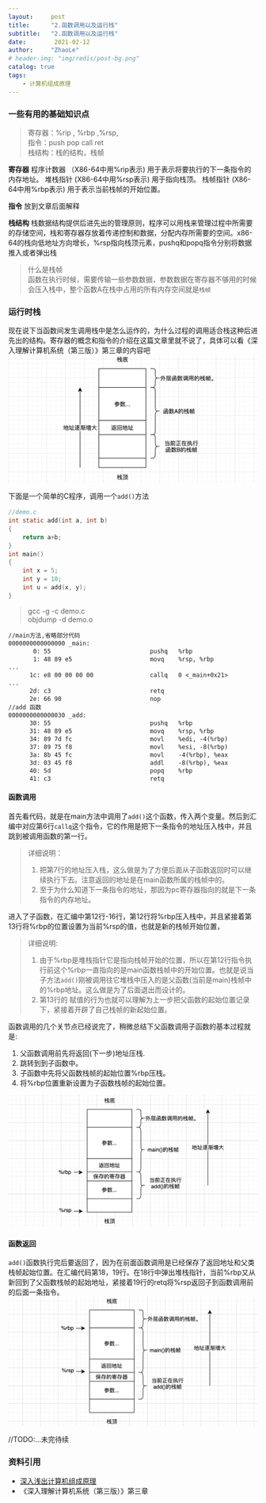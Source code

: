 ```yaml
---
layout:     post
title:      "2.函数调用以及运行栈"
subtitle:   "2.函数调用以及运行栈"
date:        2021-02-12
author:     "ZhaoLe"
# header-img: "img/redis/post-bg.png"
catalog: true
tags:
    - 计算机组成原理
---
```


### 一些有用的基础知识点

> 寄存器：%rip , %rbp ,%rsp,  
> 指令：push  pop  call  ret  
> 栈结构：栈的结构，栈帧  

**寄存器**
程序计数器  （X86-64中用%rip表示) 用于表示将要执行的下一条指令的内存地址。
堆栈指针         (X86-64中用%rsp表示) 用于指向栈顶。
栈帧指针 	 (X86-64中用%rbp表示) 用于表示当前栈帧的开始位置。

**指令**
放到文章后面解释

**栈结构**
栈数据结构提供后进先出的管理原则，程序可以用栈来管理过程中所需要的存储空间，栈和寄存器存放着传递控制和数据，分配内存所需要的空间。x86-64的栈向低地址方向增长，%rsp指向栈顶元素，pushq和popq指令分别将数据推入或者弹出栈

> 什么是栈帧  
> 函数在执行时候，需要传输一些参数数据，参数数据在寄存器不够用的时候会压入栈中，整个函数A在栈中占用的所有内存空间就是`栈帧`  


### 运行时栈
现在说下当函数间发生调用栈中是怎么运作的，为什么过程的调用适合栈这种后进先出的结构。寄存器的概念和指令的介绍在这篇文章里就不说了，具体可以看《深入理解计算机系统（第三版）》第三章的内容吧 
![1](/img/csapp/stack/1.png)


下面是一个简单的C程序，调用一个`add()`方法
```c
//demo.c
int static add(int a, int b)
{
    return a+b;
}
int main()
{
    int x = 5;
    int y = 10;
    int u = add(x, y);
}
```


> gcc -g -c demo.c  
> objdump  -d demo.o  

```shell
//main方法,省略部分代码
0000000000000000 _main:
       0: 55                           	pushq	%rbp
       1: 48 89 e5                     	movq	%rsp, %rbp
...
      1c: e8 00 00 00 00               	callq	0 <_main+0x21>
...
      2d: c3                           	retq
      2e: 66 90                        	nop
//add 函数
0000000000000030 _add:
      30: 55                           	pushq	%rbp
      31: 48 89 e5                     	movq	%rsp, %rbp
      34: 89 7d fc                     	movl	%edi, -4(%rbp)
      37: 89 75 f8                     	movl	%esi, -8(%rbp)
      3a: 8b 45 fc                     	movl	-4(%rbp), %eax
      3d: 03 45 f8                     	addl	-8(%rbp), %eax
      40: 5d                           	popq	%rbp
      41: c3                           	retq
```
#### 函数调用
首先看代码，就是在main方法中调用了`add()`这个函数，传入两个变量。然后到汇编中对应第6行`callq`这个指令，它的作用是把下一条指令的地址压入栈中，并且跳到被调用函数的第一行。
> 详细说明：
> 1. 把第7行的地址压入栈，这么做是为了方便后面从子函数返回时可以继续执行下去。注意返回的地址是在main函数所属的栈帧中的。
> 2. 至于为什么知道下一条指令的地址，那因为pc寄存器指向的就是下一条指令的内存地址。

进入了子函数，在汇编中第12行-16行，第12行将%rbp压入栈中，并且紧接着第13行将%rbp的位置设置为当前%rsp的值，也就是新的栈帧开始位置，
> 详细说明:
> 1. 由于%rbp是堆栈指针它是指向栈帧开始的位置，所以在第12行指令执行前这个%rbp一直指向的是main函数栈帧中的开始位置。也就是说当子方法`add()`刚被调用往它堆栈中压入的是父函数(当前是main)栈帧中的%rbp地址。这么做是为了后面退出而设计的。
> 2. 第13行的 赋值的行为也就可以理解为上一步把父函数的起始位置记录下，紧接着开辟了自己栈帧的新起始位置。

函数调用的几个关节点已经说完了，稍微总结下父函数调用子函数的基本过程就是:
1. 父函数调用前先将返回(下一步)地址压栈.
2. 跳转到到子函数中。
3. 子函数中先将父函数栈帧的起始位置%rbp压栈。
4. 将%rbp位置重新设置为子函数栈帧的起始位置。

![2](/img/csapp/stack/2.png)

#### 函数返回
`add()`函数执行完后要返回了，因为在前面函数调用是已经保存了返回地址和父类栈帧起始位置。在汇编代码第18，19行。在18行中弹出堆栈指针，当前%rbp又从新回到了父函数栈帧的起始地址，紧接着19行的retq将%rsp返回子到函数调用前的后面一条指令。
![3](/img/csapp/stack/3.png)



//TODO:...未完待续

### 资料引用

* [深入浅出计算机组成原理](https://time.geekbang.org/column/article/93246~)
* 《深入理解计算机系统（第三版）》第三章
